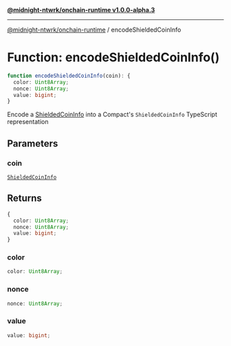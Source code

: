 [**@midnight-ntwrk/onchain-runtime v1.0.0-alpha.3**](../README.md)

***

[@midnight-ntwrk/onchain-runtime](../globals.md) / encodeShieldedCoinInfo

# Function: encodeShieldedCoinInfo()

```ts
function encodeShieldedCoinInfo(coin): {
  color: Uint8Array;
  nonce: Uint8Array;
  value: bigint;
}
```

Encode a [ShieldedCoinInfo](../type-aliases/ShieldedCoinInfo.md) into a Compact's `ShieldedCoinInfo` TypeScript
representation

## Parameters

### coin

[`ShieldedCoinInfo`](../type-aliases/ShieldedCoinInfo.md)

## Returns

```ts
{
  color: Uint8Array;
  nonce: Uint8Array;
  value: bigint;
}
```

### color

```ts
color: Uint8Array;
```

### nonce

```ts
nonce: Uint8Array;
```

### value

```ts
value: bigint;
```
